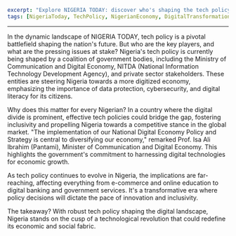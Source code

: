 ```yaml
excerpt: "Explore NIGERIA TODAY: discover who's shaping the tech policy landscape and why it's vital for every Nigerian."
tags: [NigeriaToday, TechPolicy, NigerianEconomy, DigitalTransformation, NationalDevelopment]
```

---

In the dynamic landscape of NIGERIA TODAY, tech policy is a pivotal battlefield shaping the nation's future. But who are the key players, and what are the pressing issues at stake? Nigeria's tech policy is currently being shaped by a coalition of government bodies, including the Ministry of Communication and Digital Economy, NITDA (National Information Technology Development Agency), and private sector stakeholders. These entities are steering Nigeria towards a more digitized economy, emphasizing the importance of data protection, cybersecurity, and digital literacy for its citizens.

Why does this matter for every Nigerian? In a country where the digital divide is prominent, effective tech policies could bridge the gap, fostering inclusivity and propelling Nigeria towards a competitive stance in the global market. "The implementation of our National Digital Economy Policy and Strategy is central to diversifying our economy," remarked Prof. Isa Ali Ibrahim (Pantami), Minister of Communication and Digital Economy. This highlights the government's commitment to harnessing digital technologies for economic growth.

As tech policy continues to evolve in Nigeria, the implications are far-reaching, affecting everything from e-commerce and online education to digital banking and government services. It's a transformative era where policy decisions will dictate the pace of innovation and inclusivity.

The takeaway? With robust tech policy shaping the digital landscape, Nigeria stands on the cusp of a technological revolution that could redefine its economic and social fabric.